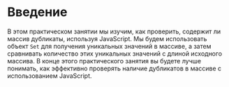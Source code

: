 # Введение

В этом практическом занятии мы изучим, как проверить, содержит ли массив дубликаты, используя JavaScript. Мы будем использовать объект `Set` для получения уникальных значений в массиве, а затем сравнивать количество этих уникальных значений с длиной исходного массива. В конце этого практического занятия вы будете лучше понимать, как эффективно проверять наличие дубликатов в массиве с использованием JavaScript.
